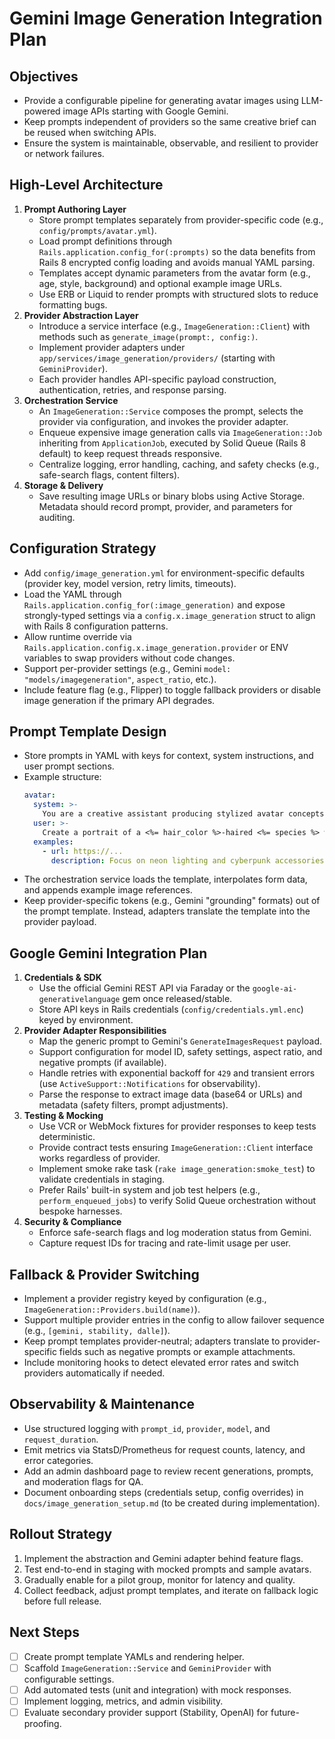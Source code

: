# Gemini Image Generation Integration Plan

## Objectives
- Provide a configurable pipeline for generating avatar images using LLM-powered image APIs starting with Google Gemini.
- Keep prompts independent of providers so the same creative brief can be reused when switching APIs.
- Ensure the system is maintainable, observable, and resilient to provider or network failures.

## High-Level Architecture
1. **Prompt Authoring Layer**
   - Store prompt templates separately from provider-specific code (e.g., `config/prompts/avatar.yml`).
   - Load prompt definitions through `Rails.application.config_for(:prompts)` so the data benefits from Rails 8 encrypted config loading and avoids manual YAML parsing.
   - Templates accept dynamic parameters from the avatar form (e.g., age, style, background) and optional example image URLs.
   - Use ERB or Liquid to render prompts with structured slots to reduce formatting bugs.
2. **Provider Abstraction Layer**
   - Introduce a service interface (e.g., `ImageGeneration::Client`) with methods such as `generate_image(prompt:, config:)`.
   - Implement provider adapters under `app/services/image_generation/providers/` (starting with `GeminiProvider`).
   - Each provider handles API-specific payload construction, authentication, retries, and response parsing.
3. **Orchestration Service**
   - An `ImageGeneration::Service` composes the prompt, selects the provider via configuration, and invokes the provider adapter.
   - Enqueue expensive image generation calls via `ImageGeneration::Job` inheriting from `ApplicationJob`, executed by Solid Queue (Rails 8 default) to keep request threads responsive.
   - Centralize logging, error handling, caching, and safety checks (e.g., safe-search flags, content filters).
4. **Storage & Delivery**
   - Save resulting image URLs or binary blobs using Active Storage. Metadata should record prompt, provider, and parameters for auditing.

## Configuration Strategy
- Add `config/image_generation.yml` for environment-specific defaults (provider key, model version, retry limits, timeouts).
- Load the YAML through `Rails.application.config_for(:image_generation)` and expose strongly-typed settings via a `config.x.image_generation` struct to align with Rails 8 configuration patterns.
- Allow runtime override via `Rails.application.config.x.image_generation.provider` or ENV variables to swap providers without code changes.
- Support per-provider settings (e.g., Gemini `model: "models/imagegeneration"`, `aspect_ratio`, etc.).
- Include feature flag (e.g., Flipper) to toggle fallback providers or disable image generation if the primary API degrades.

## Prompt Template Design
- Store prompts in YAML with keys for context, system instructions, and user prompt sections.
- Example structure:
  ```yaml
  avatar:
    system: >-
      You are a creative assistant producing stylized avatar concepts.
    user: >-
      Create a portrait of a <%= hair_color %>-haired <%= species %> wearing <%= outfit %>...
    examples:
      - url: https://...
        description: Focus on neon lighting and cyberpunk accessories.
  ```
- The orchestration service loads the template, interpolates form data, and appends example image references.
- Keep provider-specific tokens (e.g., Gemini "grounding" formats) out of the prompt template. Instead, adapters translate the template into the provider payload.

## Google Gemini Integration Plan
1. **Credentials & SDK**
   - Use the official Gemini REST API via Faraday or the `google-ai-generativelanguage` gem once released/stable.
   - Store API keys in Rails credentials (`config/credentials.yml.enc`) keyed by environment.
2. **Provider Adapter Responsibilities**
   - Map the generic prompt to Gemini's `GenerateImagesRequest` payload.
   - Support configuration for model ID, safety settings, aspect ratio, and negative prompts (if available).
   - Handle retries with exponential backoff for `429` and transient errors (use `ActiveSupport::Notifications` for observability).
   - Parse the response to extract image data (base64 or URLs) and metadata (safety filters, prompt adjustments).
3. **Testing & Mocking**
   - Use VCR or WebMock fixtures for provider responses to keep tests deterministic.
   - Provide contract tests ensuring `ImageGeneration::Client` interface works regardless of provider.
   - Implement smoke rake task (`rake image_generation:smoke_test`) to validate credentials in staging.
   - Prefer Rails' built-in system and job test helpers (e.g., `perform_enqueued_jobs`) to verify Solid Queue orchestration without bespoke harnesses.
4. **Security & Compliance**
   - Enforce safe-search flags and log moderation status from Gemini.
   - Capture request IDs for tracing and rate-limit usage per user.

## Fallback & Provider Switching
- Implement a provider registry keyed by configuration (e.g., `ImageGeneration::Providers.build(name)`).
- Support multiple provider entries in the config to allow failover sequence (e.g., `[gemini, stability, dalle]`).
- Keep prompt templates provider-neutral; adapters translate to provider-specific fields such as negative prompts or example attachments.
- Include monitoring hooks to detect elevated error rates and switch providers automatically if needed.

## Observability & Maintenance
- Use structured logging with `prompt_id`, `provider`, `model`, and `request_duration`.
- Emit metrics via StatsD/Prometheus for request counts, latency, and error categories.
- Add an admin dashboard page to review recent generations, prompts, and moderation flags for QA.
- Document onboarding steps (credentials setup, config overrides) in `docs/image_generation_setup.md` (to be created during implementation).

## Rollout Strategy
1. Implement the abstraction and Gemini adapter behind feature flags.
2. Test end-to-end in staging with mocked prompts and sample avatars.
3. Gradually enable for a pilot group, monitor for latency and quality.
4. Collect feedback, adjust prompt templates, and iterate on fallback logic before full release.

## Next Steps
- [ ] Create prompt template YAMLs and rendering helper.
- [ ] Scaffold `ImageGeneration::Service` and `GeminiProvider` with configurable settings.
- [ ] Add automated tests (unit and integration) with mock responses.
- [ ] Implement logging, metrics, and admin visibility.
- [ ] Evaluate secondary provider support (Stability, OpenAI) for future-proofing.

